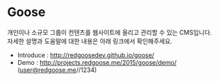 Goose
=====

개인이나 소규모 그룹이 컨텐츠를 웹사이트에 올리고 관리할 수 있는 CMS입니다.  
자세한 설명과 도움말에 대한 내용은 아래 링크에서 확인해주세요.

* Introduce : http://redgoosedev.github.io/goose/
* Demo : http://projects.redgoose.me/2015/goose/demo/ (user@redgoose.me//1234)

